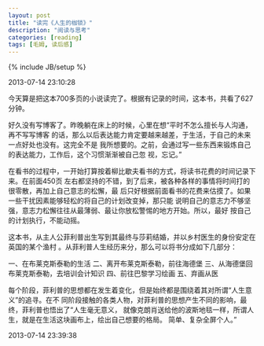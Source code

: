 ```yaml
---
layout: post
title: "读完《人生的枷锁》"
description: "阅读与思考"
categories: [reading]
tags: [毛姆, 读后感]
---
```

{% include JB/setup %}

2013-07-14 23:10:28 

今天算是把这本700多页的小说读完了。根据有记录的时间，这本书，共看了627分钟。

好久没有写博客了。昨晚躺在床上的时候，心里在想“平时不怎么擅长与人沟通，再不写写博客
的话，那么以后表达能力肯定要越来越差，于生活，于自己的未来一点好处也没有。这完全不是
我所想要的。之前，会通过写一些东西来锻炼自己的表达能力，工作后，这个习惯渐渐被自己忽
视，忘记。”

在看书的过程中，一开始打算按着柳比歇夫看书的方式，将读书花费的时间记录下来。在前面450页
左右都坚持的不错，到了后来，被各种各样的事情将时间打的很零散，再加上自己意志的松懈，最
后只好根据前面看书的花费来估摸了。如果一些干扰因素能够轻松的将自己的计划改变掉，那只能
说明自己的意志力不够坚强，意志力松懈往往从最薄弱、最让你放松警惕的地方开始。所以，最好
按自己的计划执行，不能动摇。

这本书，从主人公菲利普出生写到其最终与莎莉结婚，并以乡村医生的身份安定在英国的某个渔村
。从菲利普人生经历来分，那么可以将书分成如下几部分：

一、在布莱克斯泰勒的生活
二、离开布莱克斯泰勒，前往海德堡
三、从海德堡回布莱克斯泰勒，去培训会计知识
四、前往巴黎学习绘画
五、弃画从医

每个阶段，菲利普的思想都在发生着变化，但是始终都是围绕着其对所谓“人生意义”的追寻。在不
同阶段接触的各类人物，对菲利普的思想产生不同的影响，最终，菲利普也悟出了“人生毫无意义，
就像克朗肖送给他的波斯地毯一样，所谓人生，就是在生活这块画布上，绘出自己想要的格局。
简单、复杂全屏个人。”

2013-07-14 23:39:38 
